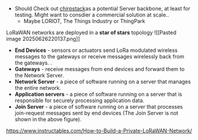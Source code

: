 - Should Check out [chirpstack](https://www.chirpstack.io/)as a potential Server backbone, at least for testing. Might want to consdier a commercial solution at scale..
	- Maybe LORIOT, The Things Industry or ThingPark

LoRaWAN networks are deployed in a **star of stars** topology
![[Pasted image 20250626220137.png]]
- **End Devices** - sensors or actuators send LoRa modulated wireless messages to the gateways or receive messages wirelessly back from the gateways. .
- **Gateways** - receive messages from end devices and forward them to the Network Server.
- **Network Server** - a piece of software running on a server that manages the entire network.
- **Application servers** - a piece of software running on a server that is responsible for securely processing application data.
- **Join Server** - a piece of software running on a server that processes join-request messages sent by end devices (The Join Server is not shown in the above figure).



https://www.instructables.com/How-to-Build-a-Private-LoRaWAN-Network/